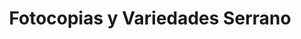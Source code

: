 ---
title: "Fotocopias y Variedades Serrano"
url: /usulutan/fotocopias-y-variedades-serrano/
shop: copyshop
---